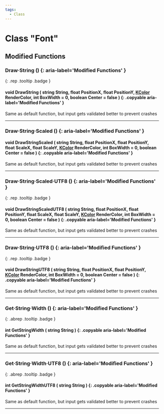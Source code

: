 ```yaml
---
tags:
  - Class
---
```

# Class "Font"

## Modified Functions

### Draw·String () {: aria-label='Modified Functions' }
[ ](#){: .rep .tooltip .badge }
#### void DrawString ( string String, float PositionX, float PositionY, [KColor](https://wofsauge.github.io/IsaacDocs/rep/KColor.html) RenderColor, int BoxWidth = 0, boolean Center = false ) {: .copyable aria-label='Modified Functions' }
Same as default function, but input gets validated better to prevent crashes

___

### Draw·String·Scaled () {: aria-label='Modified Functions' }
#### void DrawStringScaled ( string String, float PositionX, float PositionY, float ScaleX, float ScaleY, [KColor](https://wofsauge.github.io/IsaacDocs/rep/KColor.html) RenderColor, int BoxWidth = 0, boolean Center = false ) {: .copyable aria-label='Modified Functions' }
Same as default function, but input gets validated better to prevent crashes

___
### Draw·String·Scaled·UTF8 () {: aria-label='Modified Functions' }
[ ](#){: .rep .tooltip .badge }
#### void DrawStringScaledUTF8 ( string String, float PositionX, float PositionY, float ScaleX, float ScaleY, [KColor](https://wofsauge.github.io/IsaacDocs/rep/KColor.html) RenderColor, int BoxWidth = 0, boolean Center = false ) {: .copyable aria-label='Modified Functions' }
Same as default function, but input gets validated better to prevent crashes

___
### Draw·String·UTF8 () {: aria-label='Modified Functions' }
[ ](#){: .rep .tooltip .badge }
#### void DrawStringUTF8 ( string String, float PositionX, float PositionY, [KColor](https://wofsauge.github.io/IsaacDocs/rep/KColor.html) RenderColor, int BoxWidth = 0, boolean Center = false ) {: .copyable aria-label='Modified Functions' }
Same as default function, but input gets validated better to prevent crashes

___
### Get·String·Width () {: aria-label='Modified Functions' }
[ ](#){: .abrep .tooltip .badge }
#### int GetStringWidth ( string String ) {: .copyable aria-label='Modified Functions' }
Same as default function, but input gets validated better to prevent crashes

___
### Get·String·Width·UTF8 () {: aria-label='Modified Functions' }
[ ](#){: .abrep .tooltip .badge }
#### int GetStringWidthUTF8 ( string String ) {: .copyable aria-label='Modified Functions' }
Same as default function, but input gets validated better to prevent crashes

___